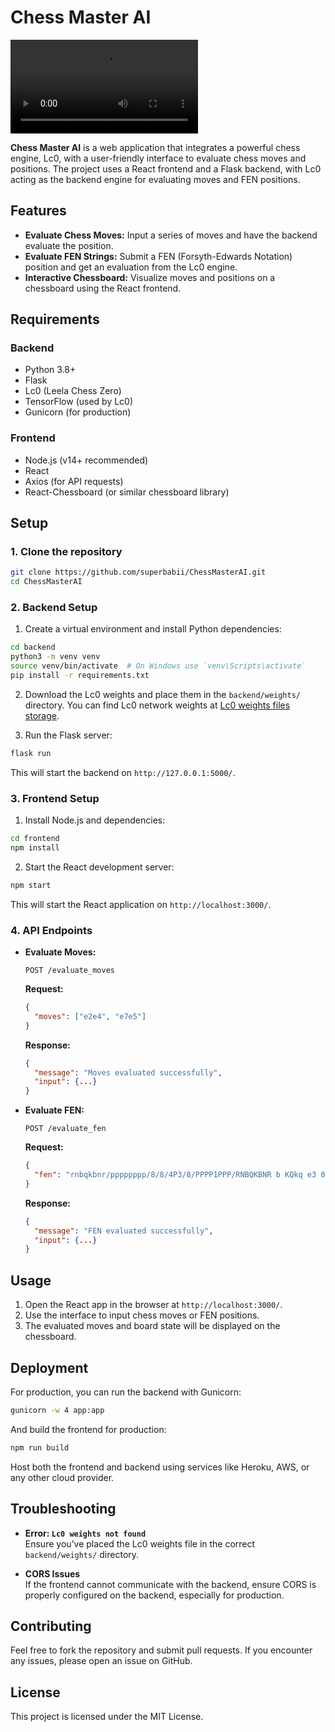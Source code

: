 # Chess Master AI

![Simple Prototype](simple-prototype.mp4)

**Chess Master AI** is a web application that integrates a powerful chess engine, Lc0, with a user-friendly interface to evaluate chess moves and positions. The project uses a React frontend and a Flask backend, with Lc0 acting as the backend engine for evaluating moves and FEN positions.

## Features

- **Evaluate Chess Moves:** Input a series of moves and have the backend evaluate the position.
- **Evaluate FEN Strings:** Submit a FEN (Forsyth-Edwards Notation) position and get an evaluation from the Lc0 engine.
- **Interactive Chessboard:** Visualize moves and positions on a chessboard using the React frontend.

## Requirements

### Backend

- Python 3.8+
- Flask
- Lc0 (Leela Chess Zero)
- TensorFlow (used by Lc0)
- Gunicorn (for production)

### Frontend

- Node.js (v14+ recommended)
- React
- Axios (for API requests)
- React-Chessboard (or similar chessboard library)

## Setup

### 1. Clone the repository

```bash
git clone https://github.com/superbabii/ChessMasterAI.git
cd ChessMasterAI
```

### 2. Backend Setup

1. Create a virtual environment and install Python dependencies:

```bash
cd backend
python3 -m venv venv
source venv/bin/activate  # On Windows use `venv\Scripts\activate`
pip install -r requirements.txt
```

2. Download the Lc0 weights and place them in the `backend/weights/` directory. You can find Lc0 network weights at [Lc0 weights files storage](https://storage.lczero.org/files).

3. Run the Flask server:

```bash
flask run
```

This will start the backend on `http://127.0.0.1:5000/`.

### 3. Frontend Setup

1. Install Node.js and dependencies:

```bash
cd frontend
npm install
```

2. Start the React development server:

```bash
npm start
```

This will start the React application on `http://localhost:3000/`.

### 4. API Endpoints

- **Evaluate Moves:**

  `POST /evaluate_moves`

  **Request:**

  ```json
  {
    "moves": ["e2e4", "e7e5"]
  }
  ```

  **Response:**

  ```json
  {
    "message": "Moves evaluated successfully",
    "input": {...}
  }
  ```

- **Evaluate FEN:**

  `POST /evaluate_fen`

  **Request:**

  ```json
  {
    "fen": "rnbqkbnr/pppppppp/8/8/4P3/8/PPPP1PPP/RNBQKBNR b KQkq e3 0 1"
  }
  ```

  **Response:**

  ```json
  {
    "message": "FEN evaluated successfully",
    "input": {...}
  }
  ```

## Usage

1. Open the React app in the browser at `http://localhost:3000/`.
2. Use the interface to input chess moves or FEN positions.
3. The evaluated moves and board state will be displayed on the chessboard.

## Deployment

For production, you can run the backend with Gunicorn:

```bash
gunicorn -w 4 app:app
```

And build the frontend for production:

```bash
npm run build
```

Host both the frontend and backend using services like Heroku, AWS, or any other cloud provider.

## Troubleshooting

- **Error: `Lc0 weights not found`**  
  Ensure you’ve placed the Lc0 weights file in the correct `backend/weights/` directory.

- **CORS Issues**  
  If the frontend cannot communicate with the backend, ensure CORS is properly configured on the backend, especially for production.

## Contributing

Feel free to fork the repository and submit pull requests. If you encounter any issues, please open an issue on GitHub.

## License

This project is licensed under the MIT License.
